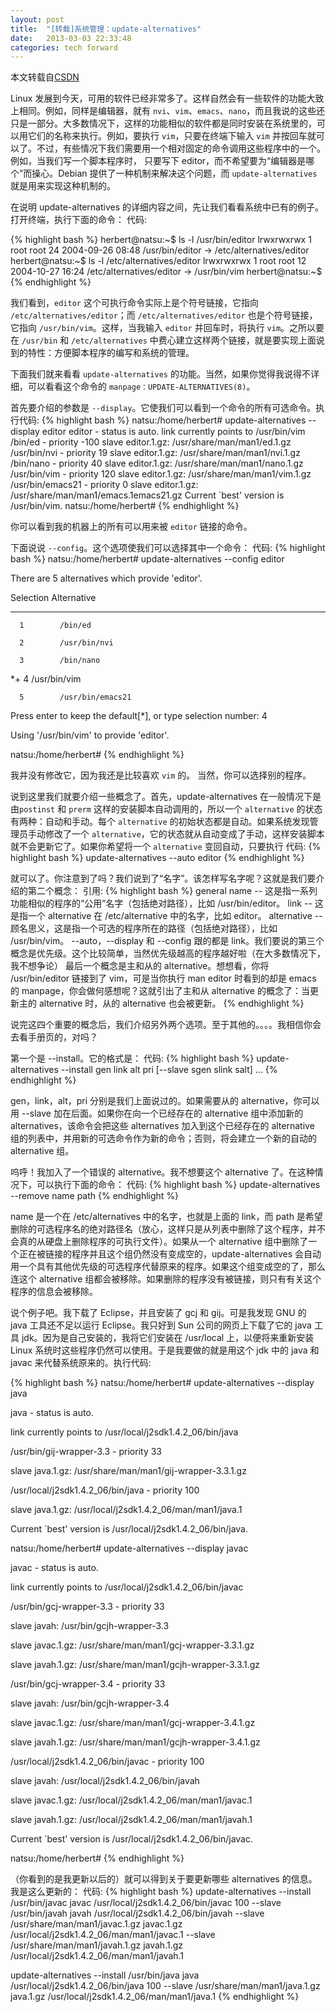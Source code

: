 ```yaml
---
layout: post
title:  "[转载]系统管理：update-alternatives"
date:   2013-03-03 22:33:48
categories: tech forward
---
```


本文转载自[CSDN](http://blog.csdn.net/dbigbear/article/details/4398961)

Linux 发展到今天，可用的软件已经非常多了。这样自然会有一些软件的功能大致上相同。例如，同样是编辑器，就有 `nvi`、`vim`、`emacs`、`nano`，而且我说的这些还只是一部分。大多数情况下，这样的功能相似的软件都是同时安装在系统里的，可以用它们的名称来执行。例如，要执行 `vim`，只要在终端下输入 `vim` 并按回车就可以了。不过，有些情况下我们需要用一个相对固定的命令调用这些程序中的一个。例如，当我们写一个脚本程序时，
只要写下 editor，而不希望要为“编辑器是哪个”而操心。Debian 提供了一种机制来解决这个问题，而 `update-alternatives` 就是用来实现这种机制的。

在说明 update-alternatives 的详细内容之间，先让我们看看系统中已有的例子。打开终端，执行下面的命令：
代码:

{% highlight bash %}
herbert@natsu:~$ ls -l /usr/bin/editor
lrwxrwxrwx  1 root root 24 2004-09-26 08:48 /usr/bin/editor -> /etc/alternatives/editor
herbert@natsu:~$ ls -l /etc/alternatives/editor
lrwxrwxrwx  1 root root 12 2004-10-27 16:24 /etc/alternatives/editor -> /usr/bin/vim
herbert@natsu:~$
{% endhighlight %}

我们看到，`editor` 这个可执行命令实际上是个符号链接，它指向 `/etc/alternatives/editor`；而 `/etc/alternatives/editor` 也是个符号链接，它指向 `/usr/bin/vim`。这样，当我输入 `editor` 并回车时，将执行 `vim`。之所以要在 `/usr/bin` 和 `/etc/alternatives` 中费心建立这样两个链接，就是要实现上面说到的特性：方便脚本程序的编写和系统的管理。

下面我们就来看看 `update-alternatives` 的功能。当然，如果你觉得我说得不详细，可以看看这个命令的 `manpage：UPDATE-ALTERNATIVES(8)`。

首先要介绍的参数是 `--display`。它使我们可以看到一个命令的所有可选命令。执行代码:
{% highlight bash %}
natsu:/home/herbert# update-alternatives --display editor
editor - status is auto.
 link currently points to /usr/bin/vim
/bin/ed - priority -100
 slave editor.1.gz: /usr/share/man/man1/ed.1.gz
/usr/bin/nvi - priority 19
 slave editor.1.gz: /usr/share/man/man1/nvi.1.gz
/bin/nano - priority 40
 slave editor.1.gz: /usr/share/man/man1/nano.1.gz
/usr/bin/vim - priority 120
 slave editor.1.gz: /usr/share/man/man1/vim.1.gz
/usr/bin/emacs21 - priority 0
 slave editor.1.gz: /usr/share/man/man1/emacs.1emacs21.gz
Current `best' version is /usr/bin/vim.
natsu:/home/herbert#
{% endhighlight %}

你可以看到我的机器上的所有可以用来被 `editor` 链接的命令。

下面说说 `--config`。这个选项使我们可以选择其中一个命令：
代码:
{% highlight bash %}
natsu:/home/herbert# update-alternatives --config editor

There are 5 alternatives which provide 'editor'.

  Selection    Alternative

-----------------------------------------------

      1        /bin/ed

      2        /usr/bin/nvi

      3        /bin/nano

*+    4        /usr/bin/vim

      5        /usr/bin/emacs21



Press enter to keep the default[*], or type selection number: 4

Using '/usr/bin/vim' to provide 'editor'.

natsu:/home/herbert#
{% endhighlight %}

我并没有修改它，因为我还是比较喜欢 `vim` 的。 当然，你可以选择别的程序。

说到这里我们就要介绍一些概念了。首先，update-alternatives 在一般情况下是由`postinst` 和 `prerm` 这样的安装脚本自动调用的，所以一个 `alternative` 的状态有两种：自动和手动。每个 `alternative` 的初始状态都是自动。如果系统发现管理员手动修改了一个 `alternative`，它的状态就从自动变成了手动，这样安装脚本就不会更新它了。如果你希望将一个 `alternative` 变回自动，只要执行
代码:
{% highlight bash %}
update-alternatives --auto editor
{% endhighlight %}

就可以了。你注意到了吗？我们说到了“名字”。该怎样写名字呢？这就是我们要介绍的第二个概念：
引用:
{% highlight bash %}
general name -- 这是指一系列功能相似的程序的“公用”名字（包括绝对路径），比如 /usr/bin/editor。
link -- 这是指一个 alternative 在 /etc/alternative 中的名字，比如 editor。
alternative -- 顾名思义，这是指一个可选的程序所在的路径（包括绝对路径），比如 /usr/bin/vim。
--auto，--display 和 --config 跟的都是 link。我们要说的第三个概念是优先级。这个比较简单，当然优先级越高的程序越好啦（在大多数情况下，我不想争论） 最后一个概念是主和从的 alternative。想想看，你将 /usr/bin/editor 链接到了 vim，可是当你执行 man editor 时看到的却是 emacs 的 manpage，你会做何感想呢？这就引出了主和从 alternative 的概念了：当更新主的 alternative 时，从的 alternative 也会被更新。
{% endhighlight %}

说完这四个重要的概念后，我们介绍另外两个选项。至于其他的。。。。我相信你会去看手册页的，对吗？ 

第一个是 --install。它的格式是：
代码:
{% highlight bash %}
update-alternatives --install gen link alt pri [--slave sgen slink salt] ...
{% endhighlight %}

gen，link，alt，pri 分别是我们上面说过的。如果需要从的 alternative，你可以用 --slave 加在后面。如果你在向一个已经存在的 alternative 组中添加新的 alternatives，该命令会把这些 alternatives 加入到这个已经存在的 alternative 组的列表中，并用新的可选命令作为新的命令；否则，将会建立一个新的自动的 alternative 组。

呜呼！我加入了一个错误的 alternative。我不想要这个 alternative 了。在这种情况下，可以执行下面的命令：
代码:
{% highlight bash %}
update-alternatives --remove name path
{% endhighlight %}

name 是一个在 /etc/alternatives 中的名字，也就是上面的 link，而 path 是希望删除的可选程序名的绝对路径名（放心，这样只是从列表中删除了这个程序，并不会真的从硬盘上删除程序的可执行文件）。如果从一个 alternative 组中删除了一个正在被链接的程序并且这个组仍然没有变成空的，update-alternatives 会自动用一个具有其他优先级的可选程序代替原来的程序。如果这个组变成空的了，那么连这个 alternative 组都会被移除。如果删除的程序没有被链接，则只有有关这个程序的信息会被移除。

说个例子吧。我下载了 Eclipse，并且安装了 gcj 和 gij。可是我发现 GNU 的 java 工具还不足以运行 Eclipse。我只好到 Sun 公司的网页上下载了它的 java 工具 jdk。因为是自己安装的，我将它们安装在 /usr/local 上，以便将来重新安装 Linux 系统时这些程序仍然可以使用。于是我要做的就是用这个 jdk 中的 java 和 javac 来代替系统原来的。执行代码:

{% highlight bash %}
natsu:/home/herbert# update-alternatives --display java

java - status is auto.

 link currently points to /usr/local/j2sdk1.4.2_06/bin/java

/usr/bin/gij-wrapper-3.3 - priority 33

 slave java.1.gz: /usr/share/man/man1/gij-wrapper-3.3.1.gz

/usr/local/j2sdk1.4.2_06/bin/java - priority 100

 slave java.1.gz: /usr/local/j2sdk1.4.2_06/man/man1/java.1

Current `best' version is /usr/local/j2sdk1.4.2_06/bin/java.

natsu:/home/herbert# update-alternatives --display javac

javac - status is auto.

 link currently points to /usr/local/j2sdk1.4.2_06/bin/javac

/usr/bin/gcj-wrapper-3.3 - priority 33

 slave javah: /usr/bin/gcjh-wrapper-3.3

 slave javac.1.gz: /usr/share/man/man1/gcj-wrapper-3.3.1.gz

 slave javah.1.gz: /usr/share/man/man1/gcjh-wrapper-3.3.1.gz

/usr/bin/gcj-wrapper-3.4 - priority 33

 slave javah: /usr/bin/gcjh-wrapper-3.4

 slave javac.1.gz: /usr/share/man/man1/gcj-wrapper-3.4.1.gz

 slave javah.1.gz: /usr/share/man/man1/gcjh-wrapper-3.4.1.gz

/usr/local/j2sdk1.4.2_06/bin/javac - priority 100

 slave javah: /usr/local/j2sdk1.4.2_06/bin/javah

 slave javac.1.gz: /usr/local/j2sdk1.4.2_06/man/man1/javac.1

 slave javah.1.gz: /usr/local/j2sdk1.4.2_06/man/man1/javah.1

Current `best' version is /usr/local/j2sdk1.4.2_06/bin/javac.

natsu:/home/herbert#
{% endhighlight %}

（你看到的是我更新以后的）就可以得到关于要更新哪些 alternatives 的信息。我是这么更新的：
代码:
{% highlight bash %}
update-alternatives --install /usr/bin/javac javac /usr/local/j2sdk1.4.2_06/bin/javac 100 --slave /usr/bin/javah javah /usr/local/j2sdk1.4.2_06/bin/javah --slave /usr/share/man/man1/javac.1.gz javac.1.gz /usr/local/j2sdk1.4.2_06/man/man1/javac.1 --slave /usr/share/man/man1/javah.1.gz javah.1.gz /usr/local/j2sdk1.4.2_06/man/man1/javah.1

update-alternatives --install /usr/bin/java java /usr/local/j2sdk1.4.2_06/bin/java 100 --slave /usr/share/man/man1/java.1.gz java.1.gz /usr/local/j2sdk1.4.2_06/man/man1/java.1
{% endhighlight %}

